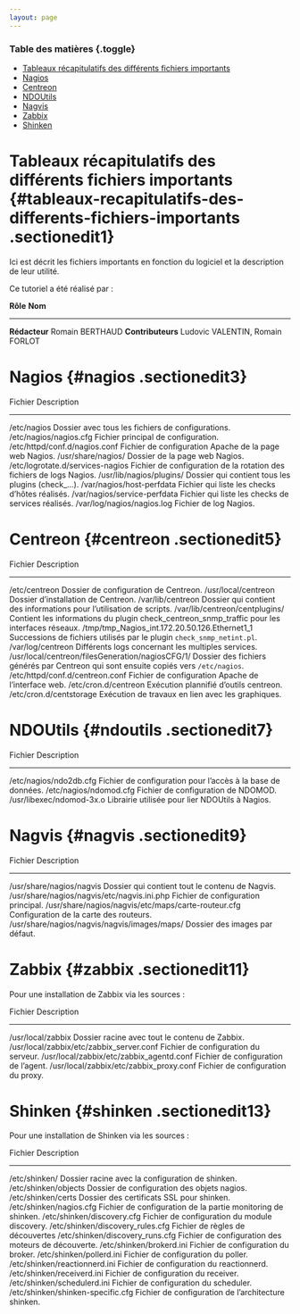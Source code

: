 ```yaml
---
layout: page
---
```


### Table des matières {.toggle}

-   [Tableaux récapitulatifs des différents fichiers
    importants](important-files.html#tableaux-recapitulatifs-des-differents-fichiers-importants)
-   [Nagios](important-files.html#nagios)
-   [Centreon](important-files.html#centreon)
-   [NDOUtils](important-files.html#ndoutils)
-   [Nagvis](important-files.html#nagvis)
-   [Zabbix](important-files.html#zabbix)
-   [Shinken](important-files.html#shinken)

Tableaux récapitulatifs des différents fichiers importants {#tableaux-recapitulatifs-des-differents-fichiers-importants .sectionedit1}
==========================================================

Ici est décrit les fichiers importants en fonction du logiciel et la
description de leur utilité.

Ce tutoriel a été réalisé par :

  **Rôle**            **Nom**
  ------------------- ---------------------------------
  **Rédacteur**       Romain BERTHAUD
  **Contributeurs**   Ludovic VALENTIN, Romain FORLOT

Nagios {#nagios .sectionedit3}
======

  Fichier                            Description
  ---------------------------------- ----------------------------------------------------------------------
  /etc/nagios                        Dossier avec tous les fichiers de configurations.
  /etc/nagios/nagios.cfg             Fichier principal de configuration.
  /etc/httpd/conf.d/nagios.conf      Fichier de configuration Apache de la page web Nagios.
  /usr/share/nagios/                 Dossier de la page web Nagios.
  /etc/logrotate.d/services-nagios   Fichier de configuration de la rotation des fichiers de logs Nagios.
  /usr/lib/nagios/plugins/           Dossier qui contient tous les plugins (check\_…).
  /var/nagios/host-perfdata          Fichier qui liste les checks d’hôtes réalisés.
  /var/nagios/service-perfdata       Fichier qui liste les checks de services réalisés.
  /var/log/nagios/nagios.log         Fichier de log Nagios.

Centreon {#centreon .sectionedit5}
========

  Fichier                                            Description
  -------------------------------------------------- -------------------------------------------------------------------------------------------------
  /etc/centreon                                      Dossier de configuration de Centreon.
  /usr/local/centreon                                Dossier d’installation de Centreon.
  /var/lib/centreon                                  Dossier qui contient des informations pour l’utilisation de scripts.
  /var/lib/centreon/centplugins/                     Contient les informations du plugin check\_centreon\_snmp\_traffic pour les interfaces réseaux.
  /tmp/tmp\_Nagios\_int.172.20.50.126.Ethernet1\_1   Successions de fichiers utilisés par le plugin `check_snmp_netint.pl`.
  /var/log/centreon                                  Différents logs concernant les multiples services.
  /usr/local/centreon/filesGeneration/nagiosCFG/1/   Dossier des fichiers générés par Centreon qui sont ensuite copiés vers `/etc/nagios`.
  /etc/httpd/conf.d/centreon.conf                    Fichier de configuration Apache de l’interface web.
  /etc/cron.d/centreon                               Exécution plannifié d’outils centreon.
  /etc/cron.d/centstorage                            Exécution de travaux en lien avec les graphiques.

NDOUtils {#ndoutils .sectionedit7}
========

  Fichier                    Description
  -------------------------- -------------------------------------------------------------
  /etc/nagios/ndo2db.cfg     Fichier de configuration pour l’accès à la base de données.
  /etc/nagios/ndomod.cfg     Fichier de configuration de NDOMOD.
  /usr/libexec/ndomod-3x.o   Librairie utilisée pour lier NDOUtils à Nagios.

Nagvis {#nagvis .sectionedit9}
======

  Fichier                                               Description
  ----------------------------------------------------- -------------------------------------------------
  /usr/share/nagios/nagvis                              Dossier qui contient tout le contenu de Nagvis.
  /usr/share/nagios/nagvis/etc/nagvis.ini.php           Fichier de configuration principal.
  /usr/share/nagios/nagvis/etc/maps/carte-routeur.cfg   Configuration de la carte des routeurs.
  /usr/share/nagios/nagvis/nagvis/images/maps/          Dossier des images par défaut.

Zabbix {#zabbix .sectionedit11}
======

Pour une installation de Zabbix via les sources :

  Fichier                                     Description
  ------------------------------------------- ------------------------------------------------
  /usr/local/zabbix                           Dossier racine avec tout le contenu de Zabbix.
  /usr/local/zabbix/etc/zabbix\_server.conf   Fichier de configuration du serveur.
  /usr/local/zabbix/etc/zabbix\_agentd.conf   Fichier de configuration de l’agent.
  /usr/local/zabbix/etc/zabbix\_proxy.conf    Fichier de configuration du proxy.

Shinken {#shinken .sectionedit13}
=======

Pour une installation de Shinken via les sources :

  Fichier                             Description
  ----------------------------------- --------------------------------------------------------------
  /etc/shinken/                       Dossier racine avec la configuration de shinken.
  /etc/shinken/objects                Dossier de configuration des objets nagios.
  /etc/shinken/certs                  Dossier des certificats SSL pour shinken.
  /etc/shinken/nagios.cfg             Fichier de configuration de la partie monitoring de shinken.
  /etc/shinken/discovery.cfg          Fichier de configuration du module discovery.
  /etc/shinken/discovery\_rules.cfg   Fichier de règles de découvertes
  /etc/shinken/discovery\_runs.cfg    Fichier de configuration des moteurs de découverte.
  /etc/shinken/brokerd.ini            Fichier de configuration du broker.
  /etc/shinken/pollerd.ini            Fichier de configuration du poller.
  /etc/shinken/reactionnerd.ini       Fichier de configuration du reactionnerd.
  /etc/shinken/receiverd.ini          Fichier de configuration du receiver.
  /etc/shinken/schedulerd.ini         Fichier de configuration du scheduler.
  /etc/shinken/shinken-specific.cfg   Fichier de configuration de l’architecture shinken.


